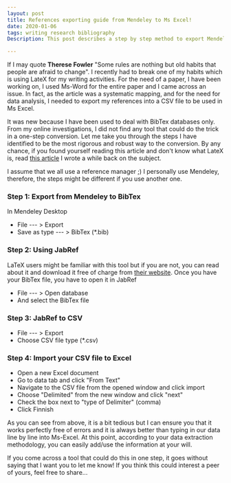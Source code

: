 ```yaml
---
layout: post
title: References exporting guide from Mendeley to Ms Excel!
date: 2020-01-06
tags: writing research bibliography 
Description: This post describes a step by step method to export Mendeley references into a CSV file for use in Ms Excel.

---
```


If I may quote **Therese Fowler** "Some rules are nothing but old habits that people are afraid to change". 
I recently had to break one of my habits which is using LateX for my writing activities. For the need of a paper, I have been working on, 
I used Ms-Word for the entire paper and I came across an issue. In fact, as the article was a systematic mapping, and for the need for data analysis, I needed to export my references into a CSV file to be used in Ms Excel. 

It was new because I have been used to deal with BibTex databases only. From my online investigations, I did not find any tool that could do the trick in a one-step conversion. Let me take you through the steps I have identified to be the most rigorous and robust way to the conversion. By any chance, if you found yourself reading this article and don't know what LateX is, read [this article](https://mkantem.github.io/notes/2017/07/26/latex) I wrote a while back on the subject.   

I assume that we all use a reference manager ;) I personally use Mendeley, therefore, the steps might be different if you use another one. 

<h3>Step 1: Export from Mendeley to BibTex</h3> 

In Mendeley Desktop 
 * File --- >  Export
 * Save as type --- > BibTex (*.bib) 
 
 <h3>Step 2: Using JabRef</h3>
 
 LaTeX users might be familiar with this tool but if you are not, you can read about it and download it free of charge from [their website](https://www.jabref.org/).
 Once you have your BibTex file, you have to open it in JabRef
 * File --- >  Open database
 * And select the BibTex file
 
 ###  Step 3: JabRef to CSV
 
  * File --- >  Export
  * Choose CSV file type (*.csv)
 
 ###  Step 4: Import your CSV file to Excel
 
 * Open a new Excel document
 * Go to data tab and click "From Text"
 * Navigate to the CSV file from the opened window and click import
 * Choose "Delimited" from the new window and click "next"
 * Check the box next to "type of Delimiter" (comma)
 * Click Finnish 
 
As you can see from above, it is a bit tedious but I can ensure you that it works perfectly free of errors and it is always better than typing in
our data line by line into Ms-Excel. At this point, according to your data extraction methodology, you can easily add/use the information at your will.

If you come across a tool that could do this in one step, it goes without saying that I want you to let me know! 
If you think this could interest a peer of yours, feel free to share...
